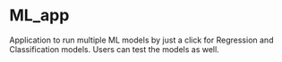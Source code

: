 # ML_app
Application to run multiple ML models by just a click for Regression and Classification models. Users can test the models as well. 
